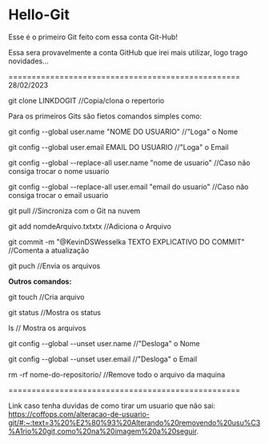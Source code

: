 # Hello-Git
Esse é o primeiro Git feito com essa conta Git-Hub!

Essa sera provavelmente a  conta GitHub que irei mais utilizar, logo trago novidades...

==================================================
28/02/2023

git clone LINKDOGIT //Copia/clona o repertorio

Para os primeiros Gits são fietos comandos simples como:

git config --global user.name "NOME DO USUARIO" //"Loga" o Nome

git config --global user.email EMAIL DO USUARIO //"Loga" o Email

git config --global --replace-all user.name "nome de usuario" //Caso não consiga trocar o nome usuario

git config --global --replace-all user.email "email do usuario" //Caso não consiga trocar o email usuario

git pull //Sincroniza com o Git na nuvem

git add nomdeArquivo.txtxtx //Adiciona o Arquivo

git commit -m "@KevinDSWesselka TEXTO EXPLICATIVO DO COMMIT" //Comenta a atualização

git puch //Envia os arquivos

**Outros comandos:**

git touch //Cria arquivo

git status //Mostra os status

ls // Mostra os arquivos

git config --global --unset user.name //"Desloga" o Nome

git config --global --unset user.email //"Desloga" o Email

rm -rf nome-do-repositorio/ //Remove todo o arquivo da maquina

==================================================

Link caso tenha duvidas de como tirar um usuario que não sai:
https://coffops.com/alteracao-de-usuario-git/#:~:text=3%20%E2%80%93%20Alterando%20removendo%20usu%C3%A1rio%20git,como%20na%20imagem%20a%20seguir.

